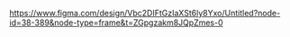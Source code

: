 https://www.figma.com/design/Vbc2DIFtGzIaXSt6ly8Yxo/Untitled?node-id=38-389&node-type=frame&t=ZGpgzakm8JQpZmes-0
